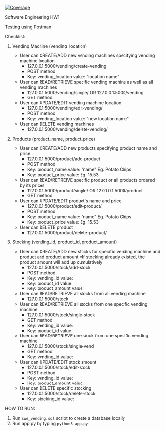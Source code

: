 [![Coverage](https://sonarcloud.io/api/project_badges/measure?project=JackKrubb_SWE_HW1&metric=coverage)](https://sonarcloud.io/summary/new_code?id=JackKrubb_SWE_HW1)

Software Engineering HW1

Testing using Postman

Checklist:
1. Vending Machine (vending_location)
    - User can CREATE/ADD new vending machines specifying vending machine location
        - 127.0.0.1:5000/vending/create-vending
        - POST method
        - Key: vending_location value: "location name"
    - User can READ/RETRIEVE specific vending machine as well as all vending machines
        - 127.0.0.1:5000/vending/single/<id> OR 127.0.0.1:5000/vending
        - GET method
    - User can UPDATE/EDIT vending machine location
        - 127.0.0.1:5000/vending/edit-vending/<id>
        - POST method
        - Key: vending_location value: "new location name"
    - User can DELETE vending machines
        - 127.0.0.1:5000/vending/delete-vending/<id>

2. Products (product_name, product_price)
    - User can CREATE/ADD new products specifying product name and price
        - 127.0.0.1:5000/product/add-product
        - POST method
        - Key: product_name value: "name" Eg. Potato Chips
        - Key: product_price value: <float num> Eg. 15.53
    - User can READ/RETREIVE specific product or all products ordered by its prices
        - 127.0.0.1:5000/product/single/<id> OR 127.0.0.1:5000/product
        - GET method
    - User can UPDATE/EDIT product's name and price
        - 127.0.0.1:5000/product/edit-product/<id>
        - POST method
        - Key: product_name value: "name" Eg. Potato Chips
        - Key: product_price value: <float num> Eg. 15.53
    - User can DELETE product
        - 127.0.0.1:5000/product/delete-product/<id>

3. Stocking (vending_id, product_id, product_amount)
    - User can CREATE/ADD new stocks for specific vending machine and product and product amount
        *If stocking already existed, the product amount will add up cumulatively
        - 127.0.0.1:5000/stock/add-stock
        - POST method
        - Key: vending_id value: <int>
        - Key: product_id value: <int>
        - Key: product_amount value: <int>
    - User can READ/RETRIEVE all stocks from all vending machine
        - 127.0.0.1:5000/stock
    - User can READ/RETRIEVE all stocks from one specific vending machine
        - 127.0.0.1:5000/stock/single-stock
        - GET method
        - Key: vending_id value: <int>
        - Key: product_id value: <int>
    - User can READ/RETRIEVE one stock from one specific vending machine
        - 127.0.0.1:5000/stock/single-vend
        - GET method
        - Key: vending_id value: <int>
    - User can UPDATE/EDIT stock amount
        - 127.0.0.1:5000/stock/edit-stock
        - POST method
        - Key: vending_id value: <int>
        - Key: product_amount value: <int>
    - User can DELETE specific stocking
        - 127.0.0.1:5000/stock/delete-stock
        - Key: stocking_id value: <int>

HOW TO RUN:
1. Run `swe_vending.sql` script to create a database locally
2. Run app.py by typing `python3 app.py`
